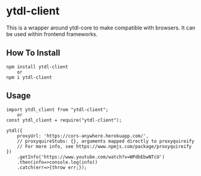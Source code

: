 # ytdl-client

This is a wrapper around ytdl-core to make compatible with browsers. It can be used within frontend frameworks.

## How To Install

```
npm install ytdl-client
    or
npm i ytdl-client
```

## Usage

```
import ytdl_client from "ytdl-client";
    or
const ytdl_client = require("ytdl-client");

ytdl({
    proxyUrl: 'https://cors-anywhere.herokuapp.com/',
    // proxyquireStubs: {}, arguments mapped directly to proxyquireify
    // For more info, see https://www.npmjs.com/package/proxyquireify
})
    .getInfo('https://www.youtube.com/watch?v=WPdbEbwNTcU')
    .then(info=>console.log(info))
    .catch(err=>{throw err;});
```
